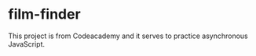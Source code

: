 # film-finder

This project is from Codeacademy and it serves to practice asynchronous JavaScript.

